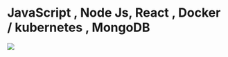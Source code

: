 <h1>JavaScript , Node Js, React , Docker / kubernetes , MongoDB </h1>
<img src="https://datocles.com/_next/image?url=https%3A%2F%2Fdatocles-web.ams3.digitaloceanspaces.com%2Fbeneficios_inteligencia_artificial_7555712d8c.jpg&w=3840&q=75" >

<!--
**BiskShad/BiskShad** is a ✨ _special_ ✨ repository because its `README.md` (this file) appears on your GitHub profile.

Here are some ideas to get you started:

- 🔭 I’m currently working on ...
- 🌱 I’m currently learning ...
- 👯 I’m looking to collaborate on ...
- 🤔 I’m looking for help with ...
- 💬 Ask me about ...
- 📫 How to reach me: ...
- 😄 Pronouns: ...
- ⚡ Fun fact: ...
-->
